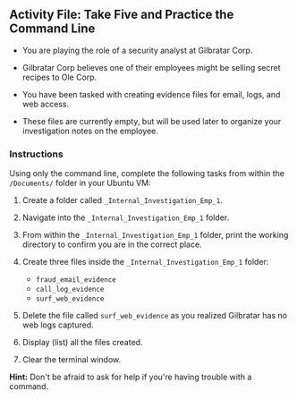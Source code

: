 ## Activity File: Take Five and Practice the Command Line

- You are playing the role of a security analyst at Gilbratar Corp. 

- Gilbratar Corp believes one of their employees might be selling secret recipes to Ole Corp.

- You have been tasked with creating evidence files for email, logs, and web access.  

- These files are currently empty, but will be used later to organize your investigation notes on the employee.

### Instructions

Using only the command line, complete the following tasks from within the `/Documents/` folder in your Ubuntu VM:

  1. Create a folder called `_Internal_Investigation_Emp_1`.

  2. Navigate into the `_Internal_Investigation_Emp_1` folder.

  3. From within the `_Internal_Investigation_Emp_1` folder, print the working directory to confirm you are in the correct place.

  4. Create three files inside the `_Internal_Investigation_Emp_1` folder:
      * `fraud_email_evidence`
      * `call_log_evidence`
      * `surf_web_evidence`
  5. Delete the file called `surf_web_evidence` as you realized Gilbratar has no web logs captured.
  6. Display (list) all the files created.
  7. Clear the terminal window.

**Hint:** Don't be afraid to ask for help if you're having trouble with a command.